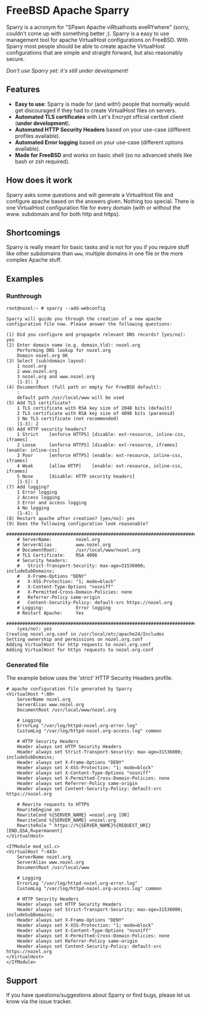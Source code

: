 # FreeBSD Apache Sparry
Sparry is a acronym for "SPawn Apache viRtualhosts eveRYwhere" (sorry, couldn't come up with something better ;). Sparry is a easy to use management tool for apache VirtualHost configurations on FreeBSD. With Sparry most people should be able to create apache VirtualHost configurations that are simple and straight forward, but also reasonably secure.

*Don't use Sparry yet: it's still under development!*

## Features
* **Easy to use**: Sparry is made for (and with!) people that normally would get discouraged if they had to create VirtualHost files on servers.
* **Automated TLS certificates** with Let's Encrypt official certbot client (**under development**).
* **Automated HTTP Security Headers** based on your use-case (different profiles available).
* **Automated Error logging** based on your use-case (different options available).
* **Made for FreeBSD** and works on basic shell (so no advanced shells like bash or zsh required).

## How does it work
Sparry asks some questions and will generate a VirtualHost file and configure apache based on the answers given. Nothing too special. There is one VirtualHost configuration file for every domain (with or without the www. subdomain and for both http and https).

## Shortcomings
Sparry is really meant for basic tasks and is not for you if you require stuff like other subdomains than `www`, multiple domains in one file or the more complex Apache stuff.

## Examples
### Runthrough
```
root@nozel:~ # sparry --add-webconfig

Sparry will guide you through the creation of a new apache
configuration file now. Please answer the following questions:

(1) Did you configure and propagate relevant DNS records? [yes/no]: yes
(2) Enter domain name (e.g. domain.tld): nozel.org
    Performing DNS lookup for nozel.org
    Domain nozel.org OK
(3) Select (sub)domain layout:
    1 nozel.org
    2 www.nozel.org
    3 nozel.org and www.nozel.org
    (1-3): 3
(4) DocumentRoot (full path or empty for FreeBSD default):
    :
    default path /usr/local/www will be used
(5) Add TLS certificate?
    1 TLS certificate with RSA key size of 2048 bits (default)
    2 TLS certificate with RSA key size of 4096 bits (paranoid)
    3 No TLS certificate (not recommended)
    [1-3]: 2
(6) Add HTTP security headers?
    1 Strict    [enforce HTTPS] [disable: ext-resource, inline-css, iframes]
    2 Loose     [enforce HTTPS] [disable: ext-resource, iframes] [enable: inline-css]
    3 Poor      [enforce HTTPS] [enable: ext-resource, inline-css, iframes]
    4 Weak      [allow HTTP]    [enable: ext-resource, inline-css, iframes]
    5 None      [disable: HTTP security headers]
    [1-5]: 1
(7) Add logging?
    1 Error logging
    2 Access logging
    3 Error and access logging
    4 No logging
    [1-4]: 1
(8) Restart apache after creation? [yes/no]: yes
(9) Does the following configuration look reasonable?
    ############################################################################
    # ServerName:         nozel.org
    # ServerAlias         www.nozel.org
    # DocumentRoot:       /usr/local/www/nozel.org
    # TLS Certificate:    RSA 4096
    # Security headers:
    #   Strict-Transport-Security: max-age=31536000; includeSubDomains;
    #   X-Frame-Options "DENY"
    #   X-XSS-Protection: "1; mode=block"
    #   X-Content-Type-Options "nosniff"
    #   X-Permitted-Cross-Domain-Policies: none
    #   Referrer-Policy same-origin
    #   Content-Security-Policy: default-src https://nozel.org
    # Logging:            Error logging
    # Restart Apache:     Yes
    ############################################################################
    (yes/no): yes
Creating nozel.org.conf in /usr/local/etc/apache24/Includes
Setting ownership and permissions on nozel.org.conf
Adding VirtualHost for http requests to nozel.org.conf
Adding VirtualHost for https requests to nozel.org.conf
```

### Generated file
The example below uses the 'strict' HTTP Security Headers profile.
```
# apache configuration file generated by Sparry
<VirtualHost *:80>
    ServerName nozel.org
    ServerAlias www.nozel.org
    DocumentRoot /usr/local/www/nozel.org

    # Logging
    ErrorLog "/var/log/httpd-nozel.org-error.log"
    CustomLog "/var/log/httpd-nozel.org-access.log" common

    # HTTP Security Headers
    Header always set HTTP Security Headers
    Header always set Strict-Transport-Security: max-age=31536000; includeSubDomains;
    Header always set X-Frame-Options "DENY"
    Header always set X-XSS-Protection: "1; mode=block"
    Header always set X-Content-Type-Options "nosniff"
    Header always set X-Permitted-Cross-Domain-Policies: none
    Header always set Referrer-Policy same-origin
    Header always set Content-Security-Policy: default-src https://nozel.org

    # Rewrite requests to HTTPS
    RewriteEngine on
    RewriteCond %{SERVER_NAME} =nozel.org [OR]
    RewriteCond %{SERVER_NAME} =nozel.org
    RewriteRule ^ https://%{SERVER_NAME}%{REQUEST_URI} [END,QSA,R=permanent]
</VirtualHost>

<IfModule mod_ssl.c>
<VirtualHost *:443>
    ServerName nozel.org
    ServerAlias www.nozel.org
    DocumentRoot /usr/local/www

    # Logging
    ErrorLog "/var/log/httpd-nozel.org-error.log"
    CustomLog "/var/log/httpd-nozel.org-access.log" common

    # HTTP Security Headers
    Header always set HTTP Security Headers
    Header always set Strict-Transport-Security: max-age=31536000; includeSubDomains;
    Header always set X-Frame-Options "DENY"
    Header always set X-XSS-Protection: "1; mode=block"
    Header always set X-Content-Type-Options "nosniff"
    Header always set X-Permitted-Cross-Domain-Policies: none
    Header always set Referrer-Policy same-origin
    Header always set Content-Security-Policy: default-src https://nozel.org
</VirtualHost>
</IfModule>
```

## Support
If you have questions/suggestions about Sparry or find bugs, please let us know via the issue tracker.
